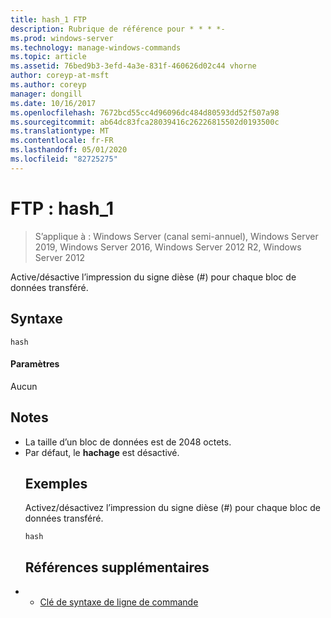```yaml
---
title: hash_1 FTP
description: Rubrique de référence pour * * * *-
ms.prod: windows-server
ms.technology: manage-windows-commands
ms.topic: article
ms.assetid: 76bed9b3-3efd-4a3e-831f-460626d02c44 vhorne
author: coreyp-at-msft
ms.author: coreyp
manager: dongill
ms.date: 10/16/2017
ms.openlocfilehash: 7672bcd55cc4d96096dc484d80593dd52f507a98
ms.sourcegitcommit: ab64dc83fca28039416c26226815502d0193500c
ms.translationtype: MT
ms.contentlocale: fr-FR
ms.lasthandoff: 05/01/2020
ms.locfileid: "82725275"
---
```

# <a name="ftp-hash_1"></a>FTP : hash_1

> S’applique à : Windows Server (canal semi-annuel), Windows Server 2019, Windows Server 2016, Windows Server 2012 R2, Windows Server 2012

Active/désactive l’impression du signe dièse (#) pour chaque bloc de données transféré.   
## <a name="syntax"></a>Syntaxe  
```  
hash  
```  
#### <a name="parameters"></a>Paramètres  
Aucun  
## <a name="remarks"></a>Notes   
- La taille d’un bloc de données est de 2048 octets.  
- Par défaut, le **hachage** est désactivé.  
  ## <a name="examples"></a>Exemples  
  Activez/désactivez l’impression du signe dièse (#) pour chaque bloc de données transféré.  
  ```  
  hash  
  ```  
  ## <a name="additional-references"></a>Références supplémentaires  
- - [Clé de syntaxe de ligne de commande](command-line-syntax-key.md)  
